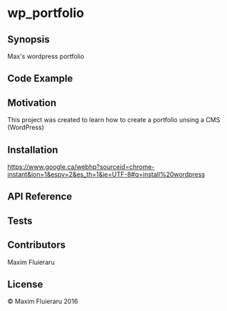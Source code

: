 # wp_portfolio
## Synopsis

Max's wordpress portfolio

## Code Example

<!-- Show what the library does as concisely as possible, developers should be able to figure out **how** your project solves their problem by looking at the code example. Make sure the API you are showing off is obvious, and that your code is short and concise.
 -->
## Motivation

<!-- A short description of the motivation behind the creation and maintenance of the project. This should explain **why** the project exists.
 -->
This project was created to learn how to create a portfolio unsing a CMS (WordPress)

## Installation

<!-- Provide code examples and explanations of how to get the project. -->
https://www.google.ca/webhp?sourceid=chrome-instant&ion=1&espv=2&es_th=1&ie=UTF-8#q=install%20wordpress

## API Reference

<!-- Depending on the size of the project, if it is small and simple enough the reference docs can be added to the README. For medium size to larger projects it is important to at least provide a link to where the API reference docs live. -->

## Tests
<!-- 
Describe and show how to run the tests with code examples. -->

## Contributors

<!-- Let people know how they can dive into the project, include important links to things like issue trackers, irc, twitter accounts if applicable
 -->
 Maxim Fluieraru
## License
<!-- 
A short snippet describing the license (MIT, Apache, etc.) -->
© Maxim Fluieraru 2016 
